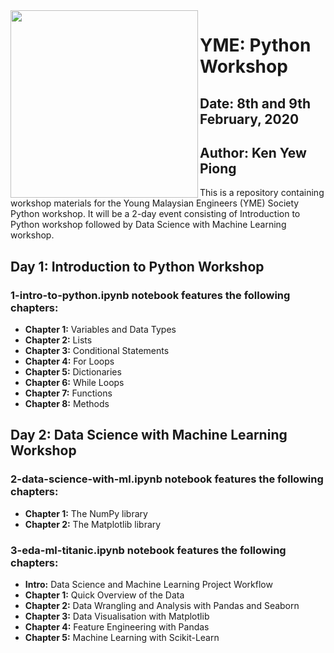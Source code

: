 <div>
<img src="https://ymeglobal.org/wp-content/uploads/2019/02/YME-LOGO-2017.png" width="300px" align = "left"/>
</div>

# YME: Python Workshop
## Date: 8th and 9th February, 2020
## Author: Ken Yew Piong
This is a repository containing workshop materials for the Young Malaysian Engineers (YME) Society Python workshop. It will be a 2-day event consisting of Introduction to Python workshop followed by Data Science with Machine Learning workshop.

## Day 1: Introduction to Python Workshop
### 1-intro-to-python.ipynb notebook features the following chapters: 
* **Chapter 1:** Variables and Data Types
* **Chapter 2:** Lists
* **Chapter 3:** Conditional Statements
* **Chapter 4:** For Loops
* **Chapter 5:** Dictionaries
* **Chapter 6:** While Loops
* **Chapter 7:** Functions
* **Chapter 8:** Methods

## Day 2: Data Science with Machine Learning Workshop
### 2-data-science-with-ml.ipynb notebook features the following chapters: 
* **Chapter 1:** The NumPy library
* **Chapter 2:** The Matplotlib library

### 3-eda-ml-titanic.ipynb notebook features the following chapters: 
* **Intro:** Data Science and Machine Learning Project Workflow
* **Chapter 1:** Quick Overview of the Data
* **Chapter 2:** Data Wrangling and Analysis with Pandas and Seaborn
* **Chapter 3:** Data Visualisation with Matplotlib
* **Chapter 4:** Feature Engineering with Pandas
* **Chapter 5:** Machine Learning with Scikit-Learn
